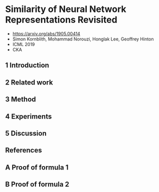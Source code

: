 # Similarity of Neural Network Representations Revisited

- https://arxiv.org/abs/1905.00414
- Simon Kornblith, Mohammad Norouzi, Honglak Lee, Geoffrey Hinton
- ICML 2019
- CKA

## 1 Introduction

## 2 Related work

## 3 Method

## 4 Experiments

## 5 Discussion

## References

## A Proof of formula 1

## B Proof of formula 2
